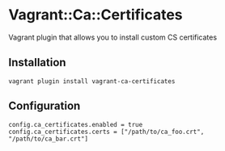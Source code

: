 # Vagrant::Ca::Certificates

Vagrant plugin that allows you to install custom CS certificates

## Installation

	vagrant plugin install vagrant-ca-certificates

## Configuration

    config.ca_certificates.enabled = true
    config.ca_certificates.certs = ["/path/to/ca_foo.crt", "/path/to/ca_bar.crt"]
